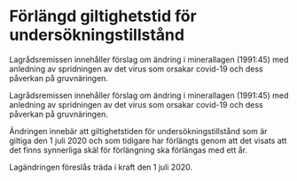 # Förlängd giltighetstid för undersökningstillstånd

Lagrådsremissen innehåller förslag om ändring i minerallagen (1991:45) med anledning av spridningen av det virus som orsakar covid-19 och dess påverkan på gruvnäringen.

Lagrådsremissen innehåller förslag om ändring i minerallagen (1991:45) med anledning av spridningen av det virus som orsakar covid-19 och dess påverkan på gruvnäringen.

Ändringen innebär att giltighetstiden för undersökningstillstånd som är giltiga den 1 juli 2020 och som tidigare har förlängts genom att det visats att det finns synnerliga skäl för förlängning ska förlängas med ett år.

Lagändringen föreslås träda i kraft den 1 juli 2020.
